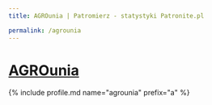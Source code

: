 ```yaml
---
title: AGROunia | Patromierz - statystyki Patronite.pl

permalink: /agrounia
---
```


# [AGROunia](https://patronite.pl/agrounia)

{% include profile.md name="agrounia" prefix="a" %}
